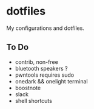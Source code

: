 # dotfiles
My configurations and dotfiles.

## To Do
- contrib, non-free
- bluetooth speakers ?
- pwntools requires sudo
- onedark && onelight terminal
- boostnote
- slack
- shell shortcuts
